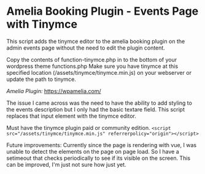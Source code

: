 # Amelia Booking Plugin - Events Page with Tinymce
This script adds the tinymce editor to the amelia booking plugin on the admin events page without the need to edit the plugin content. 

Copy the contents of function-tinymce.php in to the bottom of your wordpress theme functions.php 
Make sure you have tinymce at this specified location (/assets/tinymce/tinymce.min.js) on your webserver or update the path to tinymce.

*Amelia Plugin:*
https://wpamelia.com/

The issue I came across was the need to have the ability to add styling to the events description but I only had the basic textare field. This script replaces that input element with the tinymce editor.

Must have the tinymce plugin paid or community edition.
`<script src="/assets/tinymce/tinymce.min.js" referrerpolicy="origin"></script>`

Future improvements:
Currently since the page is rendering with vue, I was unable to detect the elements on the page on page load. So I have a setimeout that checks periodically to see if its visible on the screen. This can be improved, I'm just not sure how just yet.

